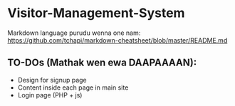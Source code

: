 # Visitor-Management-System

Markdown language purudu wenna one nam: https://github.com/tchapi/markdown-cheatsheet/blob/master/README.md

## TO-DOs (Mathak wen ewa DAAPAAAAN):
* Design for signup page
* Content inside each page in main site
* Login page (PHP + js)
